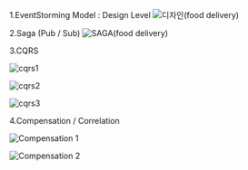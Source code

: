 1.EventStorming Model : Design Level
![디자인(food delivery)](https://github.com/newman1590/food-delivery/assets/126225518/69e94382-38da-4a41-bca8-f79c49bfaea3)

2.Saga (Pub / Sub)
![SAGA(food delivery)](https://github.com/newman1590/food-delivery/assets/126225518/acc92b03-92b2-481f-8ad1-36d2b4be6423)



3.CQRS

![cqrs1](https://github.com/newman1590/food-delivery/assets/126225518/64b4c8e4-a217-49a2-b820-3043083bfc45)

![cqrs2](https://github.com/newman1590/food-delivery/assets/126225518/e4f3728a-7bd9-40ec-a905-14b835dc8579)

![cqrs3](https://github.com/newman1590/food-delivery/assets/126225518/92d56335-60c8-4a08-b6c6-a0ba5d4d7a47)


4.Compensation / Correlation

![Compensation 1](https://github.com/newman1590/food-delivery/assets/126225518/6712e404-b1e0-4f6f-b7ea-6f4cdaf11f59)

![Compensation 2](https://github.com/newman1590/food-delivery/assets/126225518/69dd4344-73ce-4ee2-adeb-75bc2c0428be)
